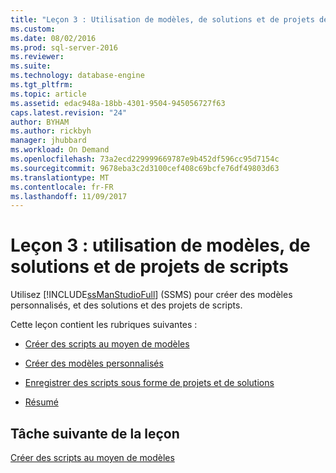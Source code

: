 ```yaml
---
title: "Leçon 3 : Utilisation de modèles, de solutions et de projets de scripts | Microsoft Docs"
ms.custom: 
ms.date: 08/02/2016
ms.prod: sql-server-2016
ms.reviewer: 
ms.suite: 
ms.technology: database-engine
ms.tgt_pltfrm: 
ms.topic: article
ms.assetid: edac948a-18bb-4301-9504-945056727f63
caps.latest.revision: "24"
author: BYHAM
ms.author: rickbyh
manager: jhubbard
ms.workload: On Demand
ms.openlocfilehash: 73a2ecd229999669787e9b452df596cc95d7154c
ms.sourcegitcommit: 9678eba3c2d3100cef408c69bcfe76df49803d63
ms.translationtype: MT
ms.contentlocale: fr-FR
ms.lasthandoff: 11/09/2017
---
```

# <a name="lesson-3-working-with-templates-solutions-and-script-projects"></a>Leçon 3 : utilisation de modèles, de solutions et de projets de scripts
Utilisez [!INCLUDE[ssManStudioFull](../../includes/ssmanstudiofull-md.md)] (SSMS) pour créer des modèles personnalisés, et des solutions et des projets de scripts.  
  
Cette leçon contient les rubriques suivantes :  
  
-   [Créer des scripts au moyen de modèles](https://msdn.microsoft.com/library/ms170113.aspx)  
  
-   [Créer des modèles personnalisés](https://msdn.microsoft.com/library/ms166841.aspx)  
  
-   [Enregistrer des scripts sous forme de projets et de solutions](https://msdn.microsoft.com/library/ms167154.aspx)  
  
-   [Résumé](https://msdn.microsoft.com/library/ms170152.aspx)  
  
## <a name="next-task-in-lesson"></a>Tâche suivante de la leçon  
[Créer des scripts au moyen de modèles](../../tools/sql-server-management-studio/lesson-3-1-create-scripts-using-templates.md)  
  
  
  


